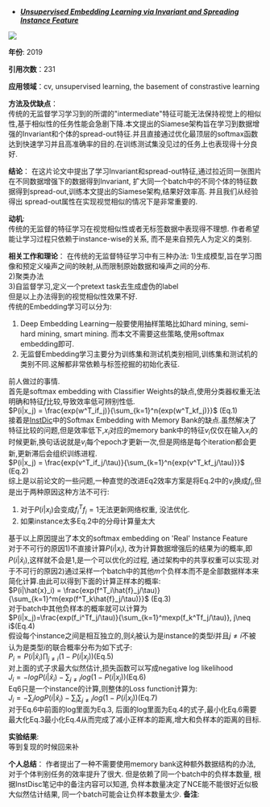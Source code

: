 + ***[Unsupervised Embedding Learning via Invariant and Spreading Instance Feature](https://openaccess.thecvf.com/content_CVPR_2019/html/Ye_Unsupervised_Embedding_Learning_via_Invariant_and_Spreading_Instance_Feature_CVPR_2019_paper.html)***   

![](https://paperrecord.oss-cn-shanghai.aliyuncs.com/202204081325835.PNG)   

**年份**: 2019  

**引用次数**：231  

**应用领域**：cv, unsupervised learning, the basement of constrastive learning  

**方法及优缺点**：  
传统的无监督学习学习到的所谓的"intermediate"特征可能无法保持视觉上的相似性,基于相似性的任务性能会急剧下降.本文提出的Siamese架构旨在学习到数据增强的Invariant和个体的spread-out特征.并且直接通过优化最顶层的softmax函数达到快速学习并且高准确率的目的.在训练测试集没见过的任务上也表现得十分良好.  

**结论**：
在这片论文中提出了学习Invariant和spread-out特征,通过拉近同一张图片在不同数据增强下的数据得到Invariant, 扩大同一个batch中的不同个体的特征数据得到spread-out,训练本文提出的Siamese架构,结果好效率高. 并且我们从经验得出 spread-out属性在实现视觉相似的情况下是非常重要的.  

**动机**:  
传统的无监督的特征学习在视觉相似性或者无标签数据中表现得不理想. 作者希望能让学习过程只依赖于instance-wise的关系, 而不是来自预先人为定义的类别.  

**相关工作和理论**： 
在传统的无监督特征学习中有三种办法:
1)生成模型,旨在学习图像和预定义噪声之间的映射,从而限制原始数据和噪声之间的分布.  
2)聚类办法   
3)自监督学习,定义一个pretext task去生成虚伪的label  
但是以上办法得到的视觉相似性效果不好.  
传统的Embedding学习可以分为:  
1) Deep Embedding Learning一般要使用抽样策略比如hard mining, semi-hard mining, smart mining. 而本文不需要这些策略,使用softmax embedding即可.   
2) 无监督Embedding学习主要分为训练集和测试机类别相同,训练集和测试机的类别不同.这解都非常依赖与标签挖掘的初始化表征.  

前人做过的事情.  
首先是softmax embedding with Classifier Weights的缺点,使用分类器权重无法明确和特征$f$比较,导致效率低可辨别性低.   
$P(i|x_j) = \frac{exp(w^T_if_j)}{\sum_{k=1}^n{exp(w^T_kf_j)}}$ (Eq.1)  
接着是[InstDic](./Unsupervised_Feature_Learning_via_Non-Parametric_Instance_Discrimination.md)中的Softmax Embedding with Memory Bank的缺点.虽然解决了特征比较的问题,但是效率低下,$x_i$对应的memory bank中的特征$v_i$仅仅在输入$x_i$的时候更新,换句话说就是$v_i$每个epoch才更新一次,但是网络是每个iteration都会更新,更新滞后会组织训练进程.  
$P(i|x_j) = \frac{exp(v^T_if_j/\tau)}{\sum_{k=1}^n{exp(v^T_kf_j/\tau)}}$ (Eq.2)  
综上是以前论文的一些问题,一种直觉的改进Eq2效率方案是将Eq.2中的$v_i$换成$f_i$,但是出于两种原因这种方法不可行:  
1)  对于$P(i|x_i)$会变成$f_i^Tf_i=1$无法更新网络权重, 没法优化.  
2)  如果instance太多Eq.2中的分母计算量太大  

基于以上原因提出了本文的softmax embedding on 'Real' Instance Feature  
对于不可行的原因1)不直接计算$P(i|x_i)$, 改为计算数据增强后的结果为i的概率,即$P(i|\hat{x}_i)$,这样就不会是1,是一个可以优化的过程, 通过架构中的共享权重可以实现.对于不可行的原因2)通过采样一个batch中的其他$m$个负样本而不是全部数据样本来简化计算.由此可以得到下面的计算正样本的概率:  
$P(i|\hat{x}_i) = \frac{exp(f^T_i\hat{f}_j/\tau)}{\sum_{k=1}^m{exp(f^T_k\hat{f}_j/\tau)}}$ (Eq.3)   
对于batch中其他负样本的概率就可以计算为  
$P(i|x_j)=\frac{exp(f_i^Tf_j/\tau)}{\sum_{k=1}^mexp(f_k^Tf_j/\tau)}, j\neq i$(Eq.4)    
假设每个instance之间是相互独立的,则$\hat{x}_i$被认为是instance的类型$i$并且$j\neq i$不被认为是类型$i$的联合概率分布为如下式子:  
$P_i=P(i|\hat{x}_i)\prod_{j\neq i}(1-P(i|x_j))$(Eq.5)  
对上面的式子求最大似然估计,损失函数可以写成negative log likelihood    
$J_i=-logP(i|\hat{x}_i)-\sum_{j\neq i}log(1-P(i|x_j))$(Eq.6)  
Eq6只是一个instance的计算,则整体的Loss function计算为:  
$J_i=-\sum_{i}logP(i|\hat{x}_i)-\sum_i{}\sum_{j\neq i}log(1-P(i|x_j))$(Eq.7)  
对于Eq.6中前面的log里面为Eq.3, 后面的log里面为Eq.4的式子,最小化Eq.6需要最大化Eq.3最小化Eq.4从而完成了减小正样本的距离,增大和负样本的距离的目标.  

**实验结果**:  
等到复现的时候回来补  

**个人总结**： 
作者提出了一种不需要使用memory bank这种额外数据结构的办法, 对于个体判别任务的效率提升了很大. 但是依赖了同一个batch中的负样本数量, 根据InstDisc笔记中的备注内容可以知道, 负样本数量决定了NCE能不能很好近似极大似然估计结果, 同一个batch可能会让负样本数量太少.
**备注**:  

